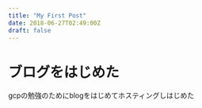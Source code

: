 ```yaml
---
title: "My First Post"
date: 2018-06-27T02:49:00Z
draft: false
---
```

# ブログをはじめた
gcpの勉強のためにblogをはじめてホスティングしはじめた

